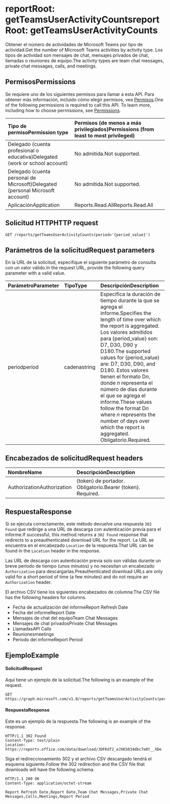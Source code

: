 # <a name="reportroot-getteamsuseractivitycounts"></a><span data-ttu-id="0be0e-101">reportRoot: getTeamsUserActivityCounts</span><span class="sxs-lookup"><span data-stu-id="0be0e-101">reportRoot: getTeamsUserActivityCounts</span></span>

<span data-ttu-id="0be0e-102">Obtener el número de actividades de Microsoft Teams por tipo de actividad.</span><span class="sxs-lookup"><span data-stu-id="0be0e-102">Get the number of Microsoft Teams activities by activity type.</span></span> <span data-ttu-id="0be0e-103">Los tipos de actividad son mensajes de chat, mensajes privados de chat, llamadas o reuniones de equipo.</span><span class="sxs-lookup"><span data-stu-id="0be0e-103">The activity types are team chat messages, private chat messages, calls, and meetings.</span></span>

## <a name="permissions"></a><span data-ttu-id="0be0e-104">Permisos</span><span class="sxs-lookup"><span data-stu-id="0be0e-104">Permissions</span></span>

<span data-ttu-id="0be0e-p102">Se requiere uno de los siguientes permisos para llamar a esta API. Para obtener más información, incluido cómo elegir permisos, vea [Permisos](../../../concepts/permissions_reference.md).</span><span class="sxs-lookup"><span data-stu-id="0be0e-p102">One of the following permissions is required to call this API. To learn more, including how to choose permissions, see [Permissions](../../../concepts/permissions_reference.md).</span></span>

| <span data-ttu-id="0be0e-107">Tipo de permiso</span><span class="sxs-lookup"><span data-stu-id="0be0e-107">Permission type</span></span>                        | <span data-ttu-id="0be0e-108">Permisos (de menos a más privilegiados)</span><span class="sxs-lookup"><span data-stu-id="0be0e-108">Permissions (from least to most privileged)</span></span> |
| :------------------------------------- | :--------------------------------------- |
| <span data-ttu-id="0be0e-109">Delegado (cuenta profesional o educativa)</span><span class="sxs-lookup"><span data-stu-id="0be0e-109">Delegated (work or school account)</span></span>     | <span data-ttu-id="0be0e-110">No admitida.</span><span class="sxs-lookup"><span data-stu-id="0be0e-110">Not supported.</span></span>                           |
| <span data-ttu-id="0be0e-111">Delegado (cuenta personal de Microsoft)</span><span class="sxs-lookup"><span data-stu-id="0be0e-111">Delegated (personal Microsoft account)</span></span> | <span data-ttu-id="0be0e-112">No admitida.</span><span class="sxs-lookup"><span data-stu-id="0be0e-112">Not supported.</span></span>                           |
| <span data-ttu-id="0be0e-113">Aplicación</span><span class="sxs-lookup"><span data-stu-id="0be0e-113">Application</span></span>                            | <span data-ttu-id="0be0e-114">Reports.Read.All</span><span class="sxs-lookup"><span data-stu-id="0be0e-114">Reports.Read.All</span></span>                         |

## <a name="http-request"></a><span data-ttu-id="0be0e-115">Solicitud HTTP</span><span class="sxs-lookup"><span data-stu-id="0be0e-115">HTTP request</span></span>

<!-- { "blockType": "ignored" } -->

```http
GET /reports/getTeamsUserActivityCounts(period='{period_value}')
```

## <a name="request-parameters"></a><span data-ttu-id="0be0e-116">Parámetros de la solicitud</span><span class="sxs-lookup"><span data-stu-id="0be0e-116">Request parameters</span></span>

<span data-ttu-id="0be0e-117">En la URL de la solicitud, especifique el siguiente parámetro de consulta con un valor válido.</span><span class="sxs-lookup"><span data-stu-id="0be0e-117">In the request URL, provide the following query parameter with a valid value.</span></span>

| <span data-ttu-id="0be0e-118">Parámetro</span><span class="sxs-lookup"><span data-stu-id="0be0e-118">Parameter</span></span> | <span data-ttu-id="0be0e-119">Tipo</span><span class="sxs-lookup"><span data-stu-id="0be0e-119">Type</span></span>   | <span data-ttu-id="0be0e-120">Descripción</span><span class="sxs-lookup"><span data-stu-id="0be0e-120">Description</span></span>                              |
| :-------- | :----- | :--------------------------------------- |
| <span data-ttu-id="0be0e-121">period</span><span class="sxs-lookup"><span data-stu-id="0be0e-121">period</span></span>    | <span data-ttu-id="0be0e-122">cadena</span><span class="sxs-lookup"><span data-stu-id="0be0e-122">string</span></span> | <span data-ttu-id="0be0e-123">Especifica la duración de tiempo durante la que se agrega el informe.</span><span class="sxs-lookup"><span data-stu-id="0be0e-123">Specifies the length of time over which the report is aggregated.</span></span> <span data-ttu-id="0be0e-124">Los valores admitidos para {period_value} son: D7, D30, D90 y D180.</span><span class="sxs-lookup"><span data-stu-id="0be0e-124">The supported values for {period_value} are: D7, D30, D90, and D180.</span></span> <span data-ttu-id="0be0e-125">Estos valores tienen el formato D*n*, donde *n* representa el número de días durante el que se agrega el informe.</span><span class="sxs-lookup"><span data-stu-id="0be0e-125">These values follow the format D*n* where *n* represents the number of days over which the report is aggregated.</span></span> <span data-ttu-id="0be0e-126">Obligatorio.</span><span class="sxs-lookup"><span data-stu-id="0be0e-126">Required.</span></span> |

## <a name="request-headers"></a><span data-ttu-id="0be0e-127">Encabezados de solicitud</span><span class="sxs-lookup"><span data-stu-id="0be0e-127">Request headers</span></span>

| <span data-ttu-id="0be0e-128">Nombre</span><span class="sxs-lookup"><span data-stu-id="0be0e-128">Name</span></span>          | <span data-ttu-id="0be0e-129">Descripción</span><span class="sxs-lookup"><span data-stu-id="0be0e-129">Description</span></span>               |
| :------------ | :------------------------ |
| <span data-ttu-id="0be0e-130">Authorization</span><span class="sxs-lookup"><span data-stu-id="0be0e-130">Authorization</span></span> | <span data-ttu-id="0be0e-p104">{token} de portador. Obligatorio.</span><span class="sxs-lookup"><span data-stu-id="0be0e-p104">Bearer {token}. Required.</span></span> |

## <a name="response"></a><span data-ttu-id="0be0e-133">Respuesta</span><span class="sxs-lookup"><span data-stu-id="0be0e-133">Response</span></span>

<span data-ttu-id="0be0e-134">Si se ejecuta correctamente, este método devuelve una respuesta `302 Found` que redirige a una URL de descarga con autenticación previa para el informe.</span><span class="sxs-lookup"><span data-stu-id="0be0e-134">If successful, this method returns a `302 Found` response that redirects to a preauthenticated download URL for the report.</span></span> <span data-ttu-id="0be0e-135">La URL se encuentra en el encabezado `Location` de la respuesta.</span><span class="sxs-lookup"><span data-stu-id="0be0e-135">That URL can be found in the `Location` header in the response.</span></span>

<span data-ttu-id="0be0e-136">Las URL de descarga con autenticación previa solo son válidas durante un breve período de tiempo (unos minutos) y no necesitan un encabezado `Authorization` para descargarlas.</span><span class="sxs-lookup"><span data-stu-id="0be0e-136">Preauthenticated download URLs are only valid for a short period of time (a few minutes) and do not require an `Authorization` header.</span></span>

<span data-ttu-id="0be0e-137">El archivo CSV tiene los siguientes encabezados de columna:</span><span class="sxs-lookup"><span data-stu-id="0be0e-137">The CSV file has the following headers for columns.</span></span>

- <span data-ttu-id="0be0e-138">Fecha de actualización del informe</span><span class="sxs-lookup"><span data-stu-id="0be0e-138">Report Refresh Date</span></span>
- <span data-ttu-id="0be0e-139">Fecha del informe</span><span class="sxs-lookup"><span data-stu-id="0be0e-139">Report Date</span></span>
- <span data-ttu-id="0be0e-140">Mensajes de chat del equipo</span><span class="sxs-lookup"><span data-stu-id="0be0e-140">Team Chat Messages</span></span>
- <span data-ttu-id="0be0e-141">Mensajes de chat privados</span><span class="sxs-lookup"><span data-stu-id="0be0e-141">Private Chat Messages</span></span>
- <span data-ttu-id="0be0e-142">Llamadas</span><span class="sxs-lookup"><span data-stu-id="0be0e-142">API Calls</span></span>
- <span data-ttu-id="0be0e-143">Reuniones</span><span class="sxs-lookup"><span data-stu-id="0be0e-143">meetings</span></span>
- <span data-ttu-id="0be0e-144">Período del informe</span><span class="sxs-lookup"><span data-stu-id="0be0e-144">Report Period</span></span>

## <a name="example"></a><span data-ttu-id="0be0e-145">Ejemplo</span><span class="sxs-lookup"><span data-stu-id="0be0e-145">Example</span></span>

#### <a name="request"></a><span data-ttu-id="0be0e-146">Solicitud</span><span class="sxs-lookup"><span data-stu-id="0be0e-146">Request</span></span>

<span data-ttu-id="0be0e-147">Aquí tiene un ejemplo de la solicitud.</span><span class="sxs-lookup"><span data-stu-id="0be0e-147">The following is an example of the request.</span></span>

<!-- {
  "blockType": "request",
  "name": "reportroot_getteamsuseractivitycounts"
}-->

```http
GET https://graph.microsoft.com/v1.0/reports/getTeamsUserActivityCounts(period='D7')
```

#### <a name="response"></a><span data-ttu-id="0be0e-148">Respuesta</span><span class="sxs-lookup"><span data-stu-id="0be0e-148">Response</span></span>

<span data-ttu-id="0be0e-149">Este es un ejemplo de la respuesta.</span><span class="sxs-lookup"><span data-stu-id="0be0e-149">The following is an example of the response.</span></span>

<!-- { "blockType": "ignored" } --> 

```http
HTTP/1.1 302 Found
Content-Type: text/plain
Location: https://reports.office.com/data/download/JDFKdf2_eJXKS034dbc7e0t__XDe
```
<span data-ttu-id="0be0e-150">Siga el redireccionamiento 302 y el archivo CSV descargado tendrá el esquema siguiente.</span><span class="sxs-lookup"><span data-stu-id="0be0e-150">Follow the 302 redirection and the CSV file that downloads will have the following schema.</span></span>

<!-- {
  "blockType": "response",
  "truncated": true,
  "@odata.type": "stream"
} -->

```http
HTTP/1.1 200 OK
Content-Type: application/octet-stream

Report Refresh Date,Report Date,Team Chat Messages,Private Chat Messages,Calls,Meetings,Report Period
```
